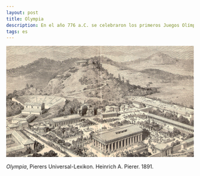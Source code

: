 ```yaml
---
layout: post
title: Olympia
description: En el año 776 a.C. se celebraron los primeros Juegos Olímpicos.
tags: es
---
```


![Olympia][1]

*Olympia*, Pierers Universal-Lexikon. Heinrich A. Pierer. 1891.


[1]: /assets/images/notes/olympia.jpg
